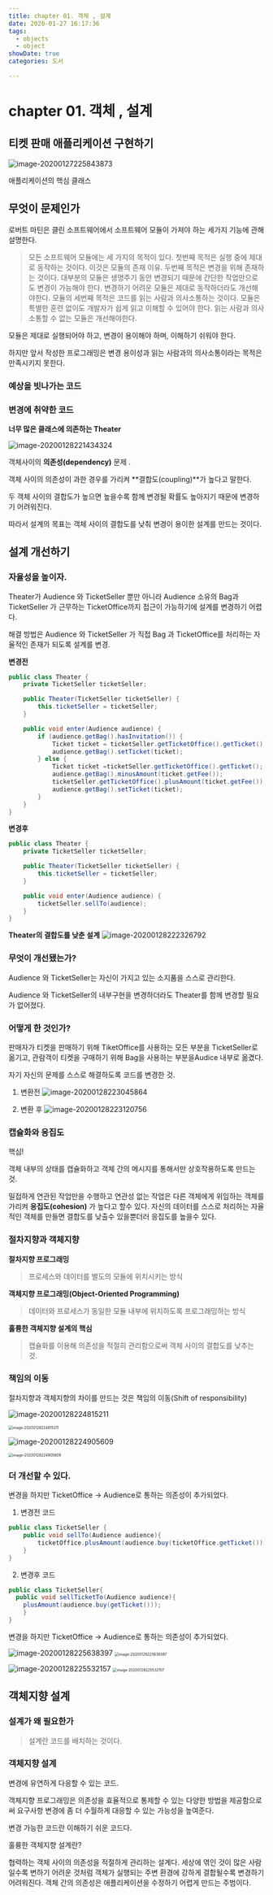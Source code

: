 ```yaml
---
title: chapter 01. 객체 , 설계 
date: 2020-01-27 16:17:36
tags:
  - objects
  - object
showDate: true
categories: 도서

---
```




# chapter 01. 객체 , 설계

## 티켓 판매 애플리케이션 구현하기

![image-20200127225843873](./image-20200127225843873.png)

애플리케이션의 핵심 클래스



## 무엇이 문제인가

로버트 마틴은 클린 소프트웨어에서 소프트웨어 모듈이 가져야 하는 세가지 기능에 관해 설명한다. 

>모든 소프트웨어 모듈에는 세 가지의 목적이 있다. 첫번째 목적은 실행 중에 제대로 동작하는 것이다. 이것은 모듈의 존재 이유. 두번째 목적은 변경을 위해 존재하는 것이다. 대부분의 모듈은 생명주기 동안 변경되기 때문에 간단한 작업만으로도 변경이 가능해야 한다. 변경하기 어려운 모듈은 제대로 동작하더라도 개선해야한다. 모듈의 세번째 목적은 코드를 읽는 사람과 의사소통하는 것이다. 모듈은 특별한 훈련 없이도 개발자가 쉽게 읽고 이해할 수 있어야 한다. 읽는 사람과 의사소통할 수 없는 모듈은 개선해야한다.



모듈은 제대로 실행되어야 하고, 변경이 용이해야 하며, 이해하기 쉬워야 한다. 

하지만 앞서 작성한 프로그래밍은 변경 용이성과 읽는 사람과의 의사소통이라는 목적은 만족시키지 못한다.



### 예상을 빗나가는 코드

### 변경에 취약한 코드







**너무 많은 클래스에 의존하는 Theater**


![image-20200128221434324](./image-20200128221434324.png)



객체사이의 **의존성(dependency)** 문제 .

객체 사이의 의존성이 과한 경우를 가리켜 **결합도(coupling)**가 높다고 말한다. 

두 객체 사이의 결합도가 높으면 높을수록 함께 변경될 확률도 높아지기 때문에 변경하기 어려워진다. 

따라서 설계의 목표는 객체 사이의 결합도를 낮춰 변경이 용이한 설계를 만드는 것이다.



## 설계 개선하기

### 자율성을 높이자.

Theater가 Audience 와 TicketSeller 뿐만 아니라 Audience 소유의 Bag과 TicketSeller 가 근무하는 TicketOffice까지 접근이 가능하기에 설계를 변경하기 어렵다.

해결 방법은 Audience 와 TicketSeller 가 직접 Bag 과 TicketOffice를 처리하는 자율적인 존재가 되도록 설계를 변경.



**변경전** 

```java
public class Theater {
	private TicketSeller ticketSeller;

	public Theater(TicketSeller ticketSeller) {
		this.ticketSeller = ticketSeller;
	}

	public void enter(Audience audience) {
		if (audience.getBag().hasInvitation()) {
			Ticket ticket = ticketSeller.getTicketOffice().getTicket();
			audience.getBag().setTicket(ticket);
		} else {
			Ticket ticket =ticketSeller.getTicketOffice().getTicket();
			audience.getBag().minusAmount(ticket.getFee());
			ticketSeller.getTicketOffice().plusAmount(ticket.getFee());
			audience.getBag().setTicket(ticket);
		}
	}
}
```

**변경후**

```java
public class Theater {
	private TicketSeller ticketSeller;

	public Theater(TicketSeller ticketSeller) {
		this.ticketSeller = ticketSeller;
	}

	public void enter(Audience audience) {
		ticketSeller.sellTo(audience);
	}
}

```



**Theater의 결합도를 낮춘 설계**
![image-20200128222326792](./image-20200128222326792.png)

### 무엇이 개선됐는가?

Audience 와 TicketSeller는 자신이 가지고 있는 소지품을 스스로 관리한다. 

Audience 와 TicketSeller의 내부구현을 변경하더라도 Theater를 함께 변경할 필요가 없어졌다. 



### 어떻게 한 것인가?

판매자가 티켓을 판매하기 위해 TiketOffice를 사용하는 모든 부분을 TicketSeller로 옮기고, 관람객이 티켓을 구매하기 위해 Bag을 사용하는 부분을Audice 내부로 옮겼다. 

자기 자신의 문제를 스스로 해결하도록 코드를 변경한 것. 

1. 변환전 
![image-20200128223045864](./image-20200128223045864.png)

2. 변환 후 
![image-20200128223120756](./image-20200128223120756.png)





### 캡슐화와 응집도

핵심!

객체 내부의 상태를 캡슐화하고 객체 간의 메시지를 통해서만 상호작용하도록 만드는 것.

밀접하게 연관된 작업만을 수행하고 연관성 없는 작업은 다른 객체에게 위임하는 객체를 가리켜 **응집도(cohesion)** 가 높다고 할수 있다.  자신의 데이터를 스스로 처리하는 자율적인 객체를 만들면 결합도를 낮출수 있을뿐더러 응집도를 높을수 있다.



### 절차지향과 객체지향

**절차지향 프로그래밍**

> 프로세스와 데이터를 별도의 모듈에 위치시키는 방식



**객체지향 프로그래밍(Object-Oriented Programming)**

> 데이터와 프로세스가 동일한 모듈 내부에 위치하도록 프로그래밍하는 방식



**훌륭한 객체지향 설계의 핵심**

> 캡슐화를 이용해 의존성을 적절히 관리함으로써 객체 사이의 결합도를 낮추는 것.



### 책임의 이동

절차지향과 객체지향의 차이를 만드는 것은 책임의 이동(Shift of responsibility)


![image-20200128224815211](./image-20200128224815211.png)


<img src="./objects-01/image-20200128224815211.png" alt="image-20200128224815211" style="zoom:50%;" />




![image-20200128224905609](./image-20200128224905609.png)


<img src="./objects-01/image-20200128224905609.png" alt="image-20200128224905609" style="zoom:50%;" />

### 

### 더 개선할 수 있다.

변경을 하지만 TicketOffice -> Audience로 통하는 의존성이 추가되었다.



1. 변경전 코드

```java
public class TicketSeller {
	public void sellTo(Audience audience){
		ticketOffice.plusAmount(audience.buy(ticketOffice.getTicket()));
	}
}
```

2. 변경후 코드

```java
public class TicketSeller{	
  public void sellTicketTo(Audience audience){
    plusAmount(audience.buy(getTicket()));
    }
}

```



변경을 하지만 TicketOffice -> Audience로 통하는 의존성이 추가되었다.




![image-20200128225638397](./image-20200128225638397.png)
<img src="./objects-01/image-20200128225638397.png" alt="image-20200128225638397" style="zoom:50%;" />


![image-20200128225532157](./image-20200128225532157.png)
<img src="./objects-01/image-20200128225532157.png" alt="image-20200128225532157" style="zoom:50%;" />



## 객체지향 설계

### 설계가 왜 필요한가

> 설계란 코드를 배치하는 것이다.

### 객체지향 설계

변경에 유연하게 다응할 수 있는 코드.

객체지향 프로그래밍은 의존성을 효율적으로 통제할 수 있는 다양한 방법을 제공함으로써 요구사항 변경에 좀 더 수월하게 대응할 수 있는 가능성을 높여준다. 

변경 가능한 코드란 이해하기 쉬운 코드다.

훌륭한 객체지향 설계란?

협력하는 객체 사이의 의존성을 적절하게 관리하는 설계다. 세상에 엮인 것이 많은 사람일수록 변하기 어려운 것처럼 객체가 실행되는 주변 환경에 강하게 결합될수록 변경하기 어려워진다. 객체 간의 의존성은 애플리케이션을 수정하기 어렵게 만드는 주범이다.